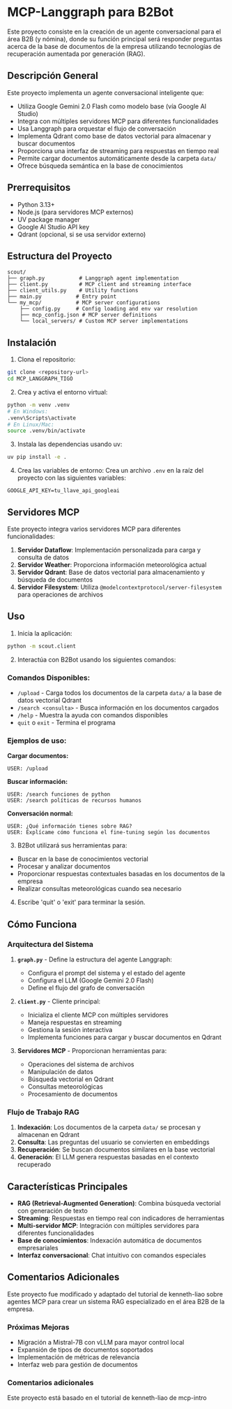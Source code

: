 # MCP-Langgraph para B2Bot

Este proyecto consiste en la creación de un agente conversacional para el área B2B (y nómina), donde su función principal será responder preguntas acerca de la base de documentos de la empresa utilizando tecnologías de recuperación aumentada por generación (RAG).

## Descripción General

Este proyecto implementa un agente conversacional inteligente que:

- Utiliza Google Gemini 2.0 Flash como modelo base (vía Google AI Studio)
- Integra con múltiples servidores MCP para diferentes funcionalidades
- Usa Langgraph para orquestar el flujo de conversación
- Implementa Qdrant como base de datos vectorial para almacenar y buscar documentos
- Proporciona una interfaz de streaming para respuestas en tiempo real
- Permite cargar documentos automáticamente desde la carpeta `data/`
- Ofrece búsqueda semántica en la base de conocimientos

## Prerrequisitos

- Python 3.13+
- Node.js (para servidores MCP externos)
- UV package manager
- Google AI Studio API key
- Qdrant (opcional, si se usa servidor externo)

## Estructura del Proyecto

```
scout/
├── graph.py           # Langgraph agent implementation
├── client.py          # MCP client and streaming interface
├── client_utils.py    # Utility functions
├── main.py           # Entry point
└── my_mcp/           # MCP server configurations
    ├── config.py     # Config loading and env var resolution
    ├── mcp_config.json # MCP server definitions
    └── local_servers/ # Custom MCP server implementations
```

## Instalación

1. Clona el repositorio:

```bash
git clone <repository-url>
cd MCP_LANGGRAPH_TIGO
```

2. Crea y activa el entorno virtual:

```bash
python -m venv .venv
# En Windows:
.venv\Scripts\activate
# En Linux/Mac:
source .venv/bin/activate
```

3. Instala las dependencias usando uv:

```bash
uv pip install -e .
```

4. Crea las variables de entorno:
   Crea un archivo `.env` en la raíz del proyecto con las siguientes variables:

```
GOOGLE_API_KEY=tu_llave_api_googleai
```

## Servidores MCP

Este proyecto integra varios servidores MCP para diferentes funcionalidades:

1. **Servidor Dataflow**: Implementación personalizada para carga y consulta de datos
2. **Servidor Weather**: Proporciona información meteorológica actual
3. **Servidor Qdrant**: Base de datos vectorial para almacenamiento y búsqueda de documentos
4. **Servidor Filesystem**: Utiliza `@modelcontextprotocol/server-filesystem` para operaciones de archivos

## Uso

1. Inicia la aplicación:

```bash
python -m scout.client
```

2. Interactúa con B2Bot usando los siguientes comandos:

### Comandos Disponibles:

- `/upload` - Carga todos los documentos de la carpeta `data/` a la base de datos vectorial Qdrant
- `/search <consulta>` - Busca información en los documentos cargados
- `/help` - Muestra la ayuda con comandos disponibles
- `quit` o `exit` - Termina el programa

### Ejemplos de uso:

**Cargar documentos:**

```
USER: /upload
```

**Buscar información:**

```
USER: /search funciones de python
USER: /search políticas de recursos humanos
```

**Conversación normal:**

```
USER: ¿Qué información tienes sobre RAG?
USER: Explícame cómo funciona el fine-tuning según los documentos
```

3. B2Bot utilizará sus herramientas para:

- Buscar en la base de conocimientos vectorial
- Procesar y analizar documentos
- Proporcionar respuestas contextuales basadas en los documentos de la empresa
- Realizar consultas meteorológicas cuando sea necesario

4. Escribe 'quit' o 'exit' para terminar la sesión.

## Cómo Funciona

### Arquitectura del Sistema

1. **`graph.py`** - Define la estructura del agente Langgraph:

   - Configura el prompt del sistema y el estado del agente
   - Configura el LLM (Google Gemini 2.0 Flash)
   - Define el flujo del grafo de conversación

2. **`client.py`** - Cliente principal:

   - Inicializa el cliente MCP con múltiples servidores
   - Maneja respuestas en streaming
   - Gestiona la sesión interactiva
   - Implementa funciones para cargar y buscar documentos en Qdrant

3. **Servidores MCP** - Proporcionan herramientas para:
   - Operaciones del sistema de archivos
   - Manipulación de datos
   - Búsqueda vectorial en Qdrant
   - Consultas meteorológicas
   - Procesamiento de documentos

### Flujo de Trabajo RAG

1. **Indexación**: Los documentos de la carpeta `data/` se procesan y almacenan en Qdrant
2. **Consulta**: Las preguntas del usuario se convierten en embeddings
3. **Recuperación**: Se buscan documentos similares en la base vectorial
4. **Generación**: El LLM genera respuestas basadas en el contexto recuperado

## Características Principales

- **RAG (Retrieval-Augmented Generation)**: Combina búsqueda vectorial con generación de texto
- **Streaming**: Respuestas en tiempo real con indicadores de herramientas
- **Multi-servidor MCP**: Integración con múltiples servidores para diferentes funcionalidades
- **Base de conocimientos**: Indexación automática de documentos empresariales
- **Interfaz conversacional**: Chat intuitivo con comandos especiales

## Comentarios Adicionales

Este proyecto fue modificado y adaptado del tutorial de kenneth-liao sobre agentes MCP para crear un sistema RAG especializado en el área B2B de la empresa.

### Próximas Mejoras

- Migración a Mistral-7B con vLLM para mayor control local
- Expansión de tipos de documentos soportados
- Implementación de métricas de relevancia
- Interfaz web para gestión de documentos

### Comentarios adicionales

Este proyecto está basado en el tutorial de kenneth-liao de mcp-intro
